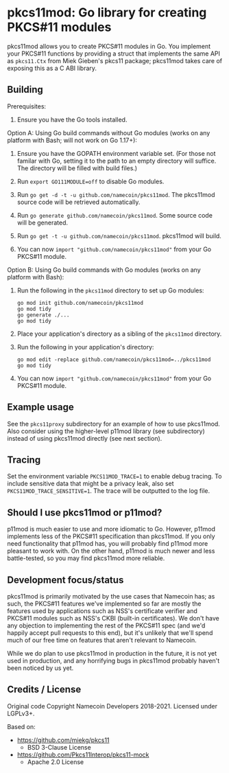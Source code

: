 # pkcs11mod: Go library for creating PKCS#11 modules

pkcs11mod allows you to create PKCS#11 modules in Go.  You implement your PKCS#11 functions by providing a struct that implements the same API as `pkcs11.Ctx` from Miek Gieben's pkcs11 package; pkcs11mod takes care of exposing this as a C ABI library.

## Building

Prerequisites:

1. Ensure you have the Go tools installed.

Option A: Using Go build commands without Go modules (works on any platform with Bash; will not work on Go 1.17+):

1. Ensure you have the GOPATH environment variable set. (For those not
   familar with Go, setting it to the path to an empty directory will suffice.
   The directory will be filled with build files.)

2. Run `export GO111MODULE=off` to disable Go modules.

3. Run `go get -d -t -u github.com/namecoin/pkcs11mod`. The pkcs11mod source code will be
   retrieved automatically.

4. Run `go generate github.com/namecoin/pkcs11mod`.  Some source code will be generated.

5. Run `go get -t -u github.com/namecoin/pkcs11mod`.  pkcs11mod will build.

6. You can now `import "github.com/namecoin/pkcs11mod"` from your Go PKCS#11 module.

Option B: Using Go build commands with Go modules (works on any platform with Bash):

1. Run the following in the `pkcs11mod` directory to set up Go modules:
   
   ~~~
   go mod init github.com/namecoin/pkcs11mod
   go mod tidy
   go generate ./...
   go mod tidy
   ~~~

2. Place your application's directory as a sibling of the `pkcs11mod` directory.

3. Run the following in your application's directory:
   
   ~~~
   go mod edit -replace github.com/namecoin/pkcs11mod=../pkcs11mod
   go mod tidy
   ~~~

4. You can now `import "github.com/namecoin/pkcs11mod"` from your Go PKCS#11 module.

## Example usage

See the `pkcs11proxy` subdirectory for an example of how to use pkcs11mod.  Also consider using the higher-level p11mod library (see subdirectory) instead of using pkcs11mod directly (see next section).

## Tracing

Set the environment variable `PKCS11MOD_TRACE=1` to enable debug tracing.  To include sensitive data that might be a privacy leak, also set `PKCS11MOD_TRACE_SENSITIVE=1`.  The trace will be outputted to the log file.

## Should I use pkcs11mod or p11mod?

p11mod is much easier to use and more idiomatic to Go.  However, p11mod implements less of the PKCS#11 specification than pkcs11mod.  If you only need functionality that p11mod has, you will probably find p11mod more pleasant to work with.  On the other hand, p11mod is much newer and less battle-tested, so you may find pkcs11mod more reliable.

## Development focus/status

pkcs11mod is primarily motivated by the use cases that Namecoin has; as such, the PKCS#11 features we've implemented so far are mostly the features used by applications such as NSS's certificate verifier and PKCS#11 modules such as NSS's CKBI (built-in certificates).  We don't have any objection to implementing the rest of the PKCS#11 spec (and we'd happily accept pull requests to this end), but it's unlikely that we'll spend much of our free time on features that aren't relevant to Namecoin.

While we do plan to use pkcs11mod in production in the future, it is not yet used in production, and any horrifying bugs in pkcs11mod probably haven't been noticed by us yet.

## Credits / License

Original code Copyright Namecoin Developers 2018-2021.  Licensed under LGPLv3+.

Based on:

* https://github.com/miekg/pkcs11
    * BSD 3-Clause License
* https://github.com/Pkcs11Interop/pkcs11-mock
    * Apache 2.0 License
